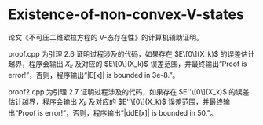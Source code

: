 # Existence-of-non-convex-V-states
论文《不可压二维欧拉方程的 V-态存在性》的计算机辅助证明。

proof.cpp 为引理 2.6 证明过程涉及的代码，如果存在 $E\[0\](X_k)$ 的误差估计越界，程序会输出 $X_k$ 及对应的 $E\[0\](X_k)$ 误差范围，并最终输出“Proof is error!”，否则，程序输出“|E[x]| is bounded in 3e-8.”。

proof2.cpp 为引理 2.7 证明过程涉及的代码，如果存在 $E''\[0\](X_k)$ 的误差估计越界，程序会输出 $X_k$ 及对应的 $E''\[0\](X_k)$ 误差范围，并最终输出“Proof is error!”，否则，程序输出“|ddE[x]| is bounded in 50.”。

